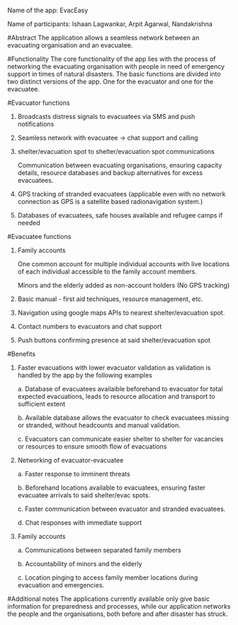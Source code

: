 
Name of the app: EvacEasy

Name of participants: Ishaan Lagwankar, Arpit Agarwal, Nandakrishna

#Abstract
The application allows a seamless network between an evacuating organisation and an evacuatee.

#Functionality
The core functionality of the app lies with the process of networking the evacuating organisation with people in need of emergency support in times of natural disasters.
The basic functions are divided into two distinct versions of the app. One for the evacuator and one for the evacuatee.

#Evacuator functions
1. Broadcasts distress signals to evacuatees via SMS and push notifications
2. Seamless network with evacuatee -> chat support and calling 
3. shelter/evacuation spot to shelter/evacuation spot communications

    Communication between evacuating organisations, ensuring capacity details, resource databases and backup alternatives for excess evacuatees.
    
4. GPS tracking of stranded evacuatees (applicable even with no network connection as GPS is a satellite based radionavigation system.)
5. Databases of evacuatees, safe houses available and refugee camps if needed

#Evacuatee functions
1. Family accounts

    One common account for multiple individual accounts with live locations of each individual accessible to the family account members.

    Minors and the elderly added as non-account holders (No GPS tracking)

2. Basic manual - first aid techniques, resource management, etc.
3. Navigation using google maps APIs to nearest shelter/evacuation spot.
4. Contact numbers to evacuators and chat support
5. Push buttons confirming presence at said shelter/evacuation spot

#Benefits
1. Faster evacuations with lower evacuator validation as validation is handled by the app by the following examples

    a. Database of evacuatees availaible beforehand to evacuator for total expected evacuations, leads to resource allocation and transport to sufficient extent

    b. Available database allows the evacuator to check evacuatees missing or stranded, without headcounts and manual validation.

    c. Evacuators can communicate easier shelter to shelter for vacancies or resources to ensure smooth flow of evacuations

2. Networking of evacuator-evacuatee

    a. Faster response to imminent threats

    b. Beforehand locations available to evacuatees, ensuring faster evacuatee arrivals to said shelter/evac spots.

    c. Faster communication between evacuator and stranded evacuatees.

    d. Chat responses with immediate support

3. Family accounts

    a. Communications between separated family members

    b. Accountability of minors and the elderly 

    c. Location pinging to access family member locations during evacuation and emergencies.


#Additional notes
The applications currently available only give basic information for preparedness and processes, while our application networks the people and the organisations, both before and after disaster has struck.
